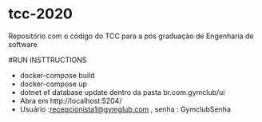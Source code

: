 # tcc-2020
Repositório com o código do TCC para a pós graduação de Engenharia de software 

#RUN INSTTRUCTIONS
- docker-compose build
- docker-compose up
- dotnet ef database update dentro da pasta br.com.gymclub/ui
- Abra em  http://localhost:5204/
- Usuário :recepcionista1@gymglub.com , senha : GymclubSenha
